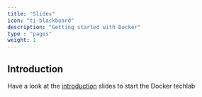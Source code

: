 ```yaml
---
title: "Slides"
icon: "ti-blackboard"
description: "Getting started with Docker"
type : "pages"
weight: 1
---
```



## Introduction

Have a look at the [introduction](introduction.pdf) slides to start the Docker techlab